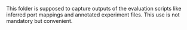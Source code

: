 This folder is supposed to capture outputs of the evaluation scripts like
inferred port mappings and annotated experiment files. This use is not
mandatory but convenient.
